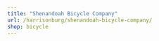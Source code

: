 ```yaml
---
title: "Shenandoah Bicycle Company"
url: /harrisonburg/shenandoah-bicycle-company/
shop: bicycle
---
```

